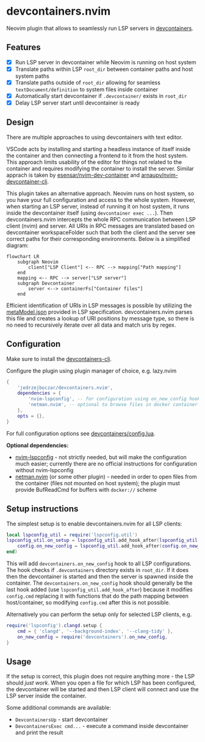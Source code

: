 # devcontainers.nvim

Neovim plugin that allows to seamlessly run LSP servers in [devcontainers](https://containers.dev).

## Features

- [x] Run LSP server in devcontainer while Neovim is running on host system
- [x] Translate paths within LSP `root_dir` between container paths and host system paths
- [x] Translate paths outside of `root_dir` allowing for seamless `textDocument/definition` to system files inside container
- [x] Automatically start devcontainer if `.devcontainer/` exists in `root_dir`
- [x] Delay LSP server start until devcontainer is ready

## Design

There are multiple approaches to using devcontainers with text editor.

VSCode acts by installing and starting a headless instance of itself inside the container and then connecting
a frontend to it from the host system. This approach limits usability of the editor for things not related to
the container and requires modifying the container to install the server.
Similar apprach is taken by [esensar/nvim-dev-container](https://github.com/esensar/nvim-dev-container) and
[arnaupv/nvim-devcontainer-cli](https://github.com/arnaupv/nvim-devcontainer-cli).

This plugin takes an alternative approach. Neovim runs on host system, so you have your full configuration and
access to the whole system. However, when starting an LSP server, instead of running it on host system, it runs inside
the devcontainer itself (using `devcontainer exec ...`). Then devcontainers.nvim intercepts the whole RPC communication
between LSP client (nvim) and server. All URIs in RPC messages are translated based on devcontainer workspaceFolder
such that both the client and the server see correct paths for their corresponding environments.
Below is a simplified diagram:

```mermaid
flowchart LR
    subgraph Neovim
        client["LSP Client"] <-- RPC --> mapping["Path mapping"]
    end
    mapping <-- RPC --> server["LSP server"]
    subgraph Devcontainer
        server <--> containerFs["Container files"]
    end
```

Efficient identification of URIs in LSP messages is possible by utilizing the [metaModel.json](https://microsoft.github.io/language-server-protocol/specifications/lsp/3.17/specification/#metaModel)
provided in LSP specification. devcontainers.nvim parses this file and creates a lookup of URI positions by message
type, so there is no need to recursively iterate over all data and match uris by regex.

## Configuration

Make sure to install the [devcontainers-cli](https://github.com/devcontainers/cli).

Configure the plugin using plugin manager of choice, e.g. lazy.nvim

```lua
{
    'jedrzejboczar/devcontainers.nvim',
    dependencies = {
        'nvim-lspconfig', -- for configuration using on_new_config hook
        'netman.nvim', -- optional to browse files in docker container
    },
    opts = {},
}
```

For full configuration options see [devcontainers/config.lua](lua/devcontainers/config.lua).

**Optional dependencies:**

* [nvim-lspconfig](https://github.com/neovim/nvim-lspconfig) - not strictly needed, but will make the configuration much easier; currently there are no official instructions for configuration without nvim-lspconfig
* [netman.nvim](https://github.com/miversen33/netman.nvim) (or some other plugin) - needed in order to open files from the container (files not mounted on host system); the plugin must provide BufReadCmd for buffers with `docker://` scheme

## Setup instructions

The simplest setup is to enable devcontainers.nvim for all LSP clients:

```lua
local lspconfig_util = require('lspconfig.util')
lspconfig_util.on_setup = lspconfig_util.add_hook_after(lspconfig_util.on_setup, function(config, user_config)
    config.on_new_config = lspconfig_util.add_hook_after(config.on_new_config, require('devcontainers').on_new_config)
end)
```
This will add `devcontainers.on_new_config` hook to all LSP configurations.
The hook checks if `.devcontainers` directory exists in `root_dir`. If it does then the devcontainer is
started and then the server is spawned inside the container.
The `devcontainers.on_new_config` hook should generally be the last hook added (use `lspconfig_util.add_hook_after`)
because it modifies `config.cmd` replacing it with functions that do the path mapping between host/container,
so modifying `config.cmd` after this is not possible.

Alternatively you can perform the setup only for selected LSP clients, e.g.

```lua
require('lspconfig').clangd.setup {
    cmd = { 'clangd', '--background-index', '--clang-tidy' },
    on_new_config = require('devcontainers').on_new_config,
}
```

## Usage

If the setup is correct, this plugin does not require anything more - the LSP should *just work*.
When you open a file for which LSP has been configured, the devcontainer will be started and then
LSP client will connect and use the LSP server inside the container.

Some additional commands are available:

* `DevcontainersUp` - start devcontainer
* `DevcontainersExec cmd...` - execute a command inside devcontainer and print the result

